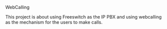 WebCalling

This project is about using Freeswitch as the IP PBX and using webcalling as the mechanism for the users to make calls.
